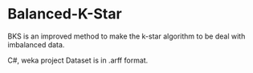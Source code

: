 # Balanced-K-Star

BKS is an improved method to make the k-star algorithm to be deal with imbalanced data. 

C#, weka project
Dataset is in .arff format.
